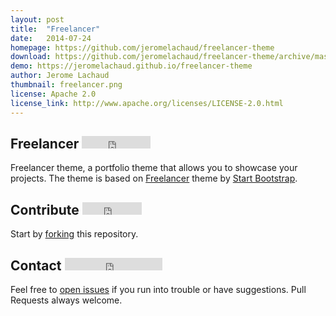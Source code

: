 ```yaml
---
layout: post
title:  "Freelancer"
date:   2014-07-24
homepage: https://github.com/jeromelachaud/freelancer-theme
download: https://github.com/jeromelachaud/freelancer-theme/archive/master.zip
demo: https://jeromelachaud.github.io/freelancer-theme
author: Jerome Lachaud
thumbnail: freelancer.png
license: Apache 2.0
license_link: http://www.apache.org/licenses/LICENSE-2.0.html
---
```


## Freelancer <iframe src="http://ghbtns.com/github-btn.html?user=jeromelachaud&repo=freelancer-theme&type=watch&count=true" allowtransparency="true" frameborder="0" scrolling="0" width="110" height="20"></iframe>
Freelancer theme, a portfolio theme that allows you to showcase your projects. The theme is based on [Freelancer](http://startbootstrap.com/templates/freelancer/) theme by [Start Bootstrap](http://startbootstrap.com/).

## Contribute <iframe src="http://ghbtns.com/github-btn.html?user=jeromelachaud&repo=freelancer-theme&type=fork&count=true" allowtransparency="true" frameborder="0" scrolling="0" width="95" height="20"></iframe>
Start by [forking](https://github.com/jeromelachaud/freelancer-theme/fork) this repository.

## Contact <iframe src="http://ghbtns.com/github-btn.html?user=jeromelachaud&type=follow" allowtransparency="true" frameborder="0" scrolling="0" width="156" height="20"></iframe>
Feel free to [open issues](https://github.com/jeromelachaud/freelancer-theme/issues/new) if you run into trouble or have suggestions.
Pull Requests always welcome.